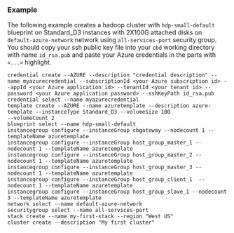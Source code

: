 ### Example

The following example creates a hadoop cluster with `hdp-small-default` blueprint on Standard_D3 instances with 
2X100G attached disks on `default-azure-network` network using `all-services-port` security group. You should copy 
your ssh public key file into your `cbd` working directory with name `id_rsa.pub` and paste your Azure credentials in 
the parts with `<...>` highlight.

```
credential create --AZURE --description "credential description" --name myazurecredential --subscriptionId <your Azure subscription id> --appId <your Azure application id> --tenantId <your tenant id> --password <your Azure application password> --sshKeyPath id_rsa.pub
credential select --name myazurecredential
template create --AZURE --name azuretemplate --description azure-template --instanceType Standard_D3 --volumeSize 100 
--volumeCount 2
blueprint select --name hdp-small-default
instancegroup configure --instanceGroup cbgateway --nodecount 1 --templateName azuretemplate
instancegroup configure --instanceGroup host_group_master_1 --nodecount 1 --templateName azuretemplate
instancegroup configure --instanceGroup host_group_master_2 --nodecount 1 --templateName azuretemplate
instancegroup configure --instanceGroup host_group_master_3 --nodecount 1 --templateName azuretemplate
instancegroup configure --instanceGroup host_group_client_1  --nodecount 1 --templateName azuretemplate
instancegroup configure --instanceGroup host_group_slave_1 --nodecount 3 --templateName azuretemplate
network select --name default-azure-network
securitygroup select --name all-services-port
stack create --name my-first-stack --region "West US"
cluster create --description "My first cluster"
```
